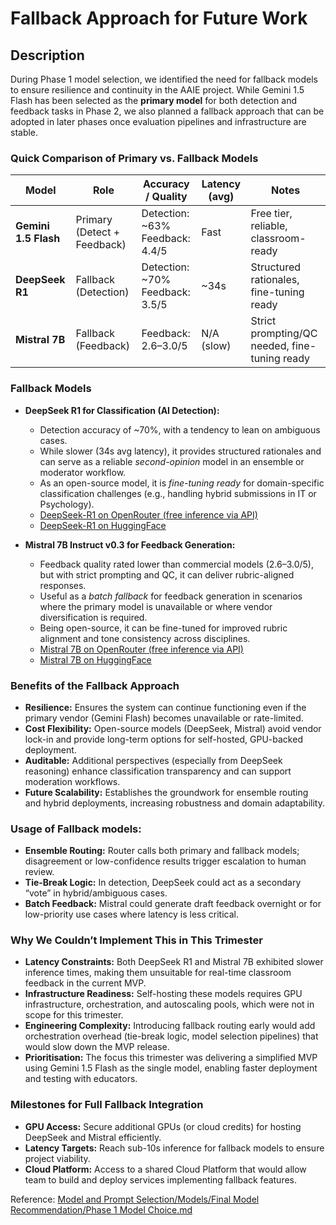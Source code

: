 # Fallback Approach for Future Work

## Description

During Phase 1 model selection, we identified the need for fallback models to ensure resilience and continuity in the AAIE project. While Gemini 1.5 Flash has been selected as the **primary model** for both detection and feedback tasks in Phase 2, we also planned a fallback approach that can be adopted in later phases once evaluation pipelines and infrastructure are stable.

### Quick Comparison of Primary vs. Fallback Models

| Model                | Role                        | Accuracy / Quality                      | Latency (avg) | Notes                                         |
| -------------------- | --------------------------- | --------------------------------------- | ------------- | --------------------------------------------- |
| **Gemini 1.5 Flash** | Primary (Detect + Feedback) | Detection: \~63% <br> Feedback: 4.4/5 | Fast          | Free tier, reliable, classroom-ready          |
| **DeepSeek R1**      | Fallback (Detection)        | Detection: \~70%  <br> Feedback: 3.5/5                      | \~34s         | Structured rationales, fine-tuning ready      |
| **Mistral 7B**       | Fallback (Feedback)         | Feedback: 2.6–3.0/5                     | N/A (slow)    | Strict prompting/QC needed, fine-tuning ready |



### Fallback Models

* **DeepSeek R1 for Classification (AI Detection):**

  * Detection accuracy of \~70%, with a tendency to lean on ambiguous cases.
  * While slower (34s avg latency), it provides structured rationales and can serve as a reliable *second-opinion* model in an ensemble or moderator workflow.
  * As an open-source model, it is *fine-tuning ready* for domain-specific classification challenges (e.g., handling hybrid submissions in IT or Psychology).
  * [DeepSeek-R1 on OpenRouter (free inference via API)](https://openrouter.ai/deepseek/deepseek-r1:free/api)
  * [DeepSeek-R1 on HuggingFace](https://huggingface.co/deepseek-ai/DeepSeek-R1)

* **Mistral 7B Instruct v0.3 for Feedback Generation:**

  * Feedback quality rated lower than commercial models (2.6–3.0/5), but with strict prompting and QC, it can deliver rubric-aligned responses.
  * Useful as a *batch fallback* for feedback generation in scenarios where the primary model is unavailable or where vendor diversification is required.
  * Being open-source, it can be fine-tuned for improved rubric alignment and tone consistency across disciplines.
  * [Mistral 7B on OpenRouter (free inference via API)](https://openrouter.ai/mistralai/mistral-7b-instruct:free)
  * [Mistral 7B on HuggingFace](https://huggingface.co/mistralai/Mistral-7B-Instruct-v0.3)

### Benefits of the Fallback Approach

* **Resilience:** Ensures the system can continue functioning even if the primary vendor (Gemini Flash) becomes unavailable or rate-limited.
* **Cost Flexibility:** Open-source models (DeepSeek, Mistral) avoid vendor lock-in and provide long-term options for self-hosted, GPU-backed deployment.
* **Auditable:** Additional perspectives (especially from DeepSeek reasoning) enhance classification transparency and can support moderation workflows.
* **Future Scalability:** Establishes the groundwork for ensemble routing and hybrid deployments, increasing robustness and domain adaptability.


### Usage of Fallback models:

* **Ensemble Routing:** Router calls both primary and fallback models; disagreement or low-confidence results trigger escalation to human review.
* **Tie-Break Logic:** In detection, DeepSeek could act as a secondary “vote” in hybrid/ambiguous cases.
* **Batch Feedback:** Mistral could generate draft feedback overnight or for low-priority use cases where latency is less critical.

### Why We Couldn’t Implement This in This Trimester

* **Latency Constraints:** Both DeepSeek R1 and Mistral 7B exhibited slower inference times, making them unsuitable for real-time classroom feedback in the current MVP.
* **Infrastructure Readiness:** Self-hosting these models requires GPU infrastructure, orchestration, and autoscaling pools, which were not in scope for this trimester.
* **Engineering Complexity:** Introducing fallback routing early would add orchestration overhead (tie-break logic, model selection pipelines) that would slow down the MVP release.
* **Prioritisation:** The focus this trimester was delivering a simplified MVP using Gemini 1.5 Flash as the single model, enabling faster deployment and testing with educators.

### Milestones for Full Fallback Integration

* **GPU Access:** Secure additional GPUs (or cloud credits) for hosting DeepSeek and Mistral efficiently.
* **Latency Targets:** Reach sub-10s inference for fallback models to ensure project viability.
* **Cloud Platform:** Access to a shared Cloud Platform that would allow team to build and deploy services implementing fallback features. 


Reference: [Model and Prompt Selection/Models/Final Model Recommendation/Phase 1 Model Choice.md](https://github.com/InnovAIte-Deakin/aaie-model-lab/blob/24226a16917b8b9c25d826fedba6a16f8b7ecd4a/Model%20and%20Prompt%20Selection/Models/Final%20Model%20Recommendation/Phase%201%20Model%20Choice.md)
